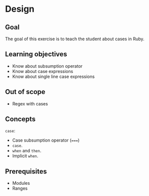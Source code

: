 # Design

## Goal

The goal of this exercise is to teach the student about cases in Ruby.

## Learning objectives

- Know about subsumption operator
- Know about case expressions
- Know about single line case expressions

## Out of scope

- Regex with cases

## Concepts

`case`:

- Case subsumption operator (`===`)
- `case`.
- `when` and `then`.
- Implicit `when`.

## Prerequisites

- Modules
- Ranges

